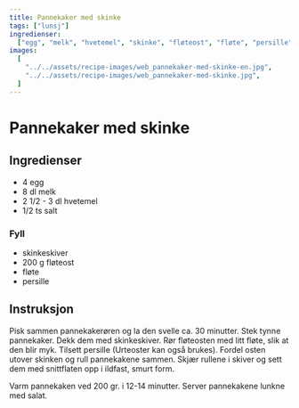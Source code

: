 ```yaml
---
title: Pannekaker med skinke
tags: ["lunsj"]
ingredienser:
  ["egg", "melk", "hvetemel", "skinke", "fløteost", "fløte", "persille"]
images:
  [
    "../../assets/recipe-images/web_pannekaker-med-skinke-en.jpg",
    "../../assets/recipe-images/web_pannekaker-med-skinke.jpg",
  ]
---
```


# Pannekaker med skinke

## Ingredienser

- 4 egg
- 8 dl melk
- 2 1/2 - 3 dl hvetemel
- 1/2 ts salt

### Fyll

- skinkeskiver
- 200 g fløteost
- fløte
- persille

## Instruksjon

Pisk sammen pannekakerøren og la den svelle ca. 30 minutter. Stek tynne pannekaker. Dekk dem med skinkeskiver. Rør fløteosten med litt fløte, slik at den blir myk. Tilsett persille (Urteoster kan også brukes). Fordel osten utover skinken og rull pannekakene sammen. Skjær rullene i skiver og sett dem med snittflaten opp i ildfast, smurt form.

Varm pannekaken ved 200 gr. i 12-14 minutter. Server pannekakene lunkne med salat.
